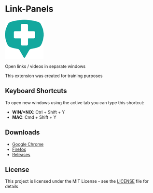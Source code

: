 Link-Panels
=============

<img src="./dist/img/128x128.png" width="128" alt="logo">

Open links / videos in separate windows

This extension was created for training purposes


## Keyboard Shortcuts
To open new windows using the active tab you can type this shortcut:

* **WIN/\*NIX**: Ctrl + Shift + Y
* **MAC**: Cmd + Shift + Y

## Downloads
* [Google
Chrome](https://chrome.google.com/webstore/detail/link-panels/jaajobjnjpnjpkflchjdmiofpphpkflo)
* [Firefox](https://addons.mozilla.org/en-US/firefox/addon/link-panels/)
* [Releases](https://github.com/offeringofpie/Link-Panels/releases)

## License
This project is licensed under the MIT License - see the [LICENSE](LICENSE) file for details
